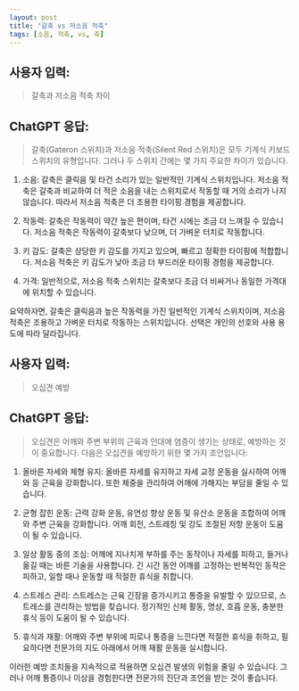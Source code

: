 ```yaml
---
layout: post
title: "갈축 vs 저소음 적축"
tags: [소음, 적축, vs, 축]
---
```


## 사용자 입력:
> 갈축과 저소음 적축 차이

## ChatGPT 응답:
> 갈축(Gateron 스위치)과 저소음 적축(Silent Red 스위치)은 모두 기계식 키보드 스위치의 유형입니다. 그러나 두 스위치 간에는 몇 가지 주요한 차이가 있습니다.

1. 소음: 갈축은 클릭음 및 타건 소리가 있는 일반적인 기계식 스위치입니다. 저소음 적축은 갈축과 비교하여 더 적은 소음을 내는 스위치로서 작동할 때 거의 소리가 나지 않습니다. 따라서 저소음 적축은 더 조용한 타이핑 경험을 제공합니다.

2. 작동력: 갈축은 작동력이 약간 높은 편이며, 타건 시에는 조금 더 느껴질 수 있습니다. 저소음 적축은 작동력이 갈축보다 낮으며, 더 가벼운 터치로 작동합니다.

3. 키 감도: 갈축은 상당한 키 감도를 가지고 있으며, 빠르고 정확한 타이핑에 적합합니다. 저소음 적축은 키 감도가 낮아 조금 더 부드러운 타이핑 경험을 제공합니다.

4. 가격: 일반적으로, 저소음 적축 스위치는 갈축보다 조금 더 비싸거나 동일한 가격대에 위치할 수 있습니다.

요약하자면, 갈축은 클릭음과 높은 작동력을 가진 일반적인 기계식 스위치이며, 저소음 적축은 조용하고 가벼운 터치로 작동하는 스위치입니다. 선택은 개인의 선호와 사용 용도에 따라 달라집니다.

## 사용자 입력:
> 오십견 예방

## ChatGPT 응답:
> 오십견은 어깨와 주변 부위의 근육과 인대에 염증이 생기는 상태로, 예방하는 것이 중요합니다. 다음은 오십견을 예방하기 위한 몇 가지 조언입니다:

1. 올바른 자세와 체형 유지: 올바른 자세를 유지하고 자세 교정 운동을 실시하여 어깨와 등 근육을 강화합니다. 또한 체중을 관리하여 어깨에 가해지는 부담을 줄일 수 있습니다.

2. 균형 잡힌 운동: 근력 강화 운동, 유연성 향상 운동 및 유산소 운동을 조합하여 어깨와 주변 근육을 강화합니다. 어깨 회전, 스트레칭 및 강도 조절된 저항 운동이 도움이 될 수 있습니다.

3. 일상 활동 중의 조심: 어깨에 지나치게 부하를 주는 동작이나 자세를 피하고, 들거나 옮길 때는 바른 기술을 사용합니다. 긴 시간 동안 어깨를 고정하는 반복적인 동작은 피하고, 일할 때나 운동할 때 적절한 휴식을 취합니다.

4. 스트레스 관리: 스트레스는 근육 긴장을 증가시키고 통증을 유발할 수 있으므로, 스트레스를 관리하는 방법을 찾습니다. 정기적인 신체 활동, 명상, 호흡 운동, 충분한 휴식 등이 도움이 될 수 있습니다.

5. 휴식과 재활: 어깨와 주변 부위에 피로나 통증을 느낀다면 적절한 휴식을 취하고, 필요하다면 전문가의 지도 아래에서 어깨 재활 운동을 실시합니다.

이러한 예방 조치들을 지속적으로 적용하면 오십견 발생의 위험을 줄일 수 있습니다. 그러나 어깨 통증이나 이상을 경험한다면 전문가의 진단과 조언을 받는 것이 좋습니다.

